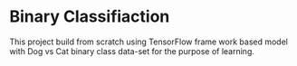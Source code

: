 # Binary Classifiaction

This project build from scratch using TensorFlow frame work based model with Dog vs Cat binary class data-set for the purpose of learning.

